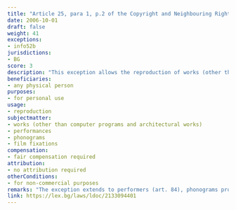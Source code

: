 ```yaml
---
title: "Article 25, para 1, p.2 of the Copyright and Neighbouring Rights Law (Член 25, ал.1, т.2 от Закона за авторското право и сродните му права)"
date: 2006-10-01 
draft: false
weight: 41
exceptions:
- info52b
jurisdictions:
- BG
score: 3
description: "This exception allows the reproduction of works (other than computer programs and architectural works) regardless of the carrier, by a physical person for personal use, unless done with commercial purposes, and against payment of fair compensation." 
beneficiaries:
- any physical person
purposes: 
- for personal use
usage:
- reproduction
subjectmatter:
- works (other than computer programs and architectural works)
- performances
- phonograms
- film fixations
compensation:
- fair compensation required
attribution: 
- no attribution required
otherConditions: 
- for non-commercial purposes
remarks: "The exception extends to performers (art. 84), phonograms producers (art. 90) and film producers (art.90v). The exception does not cover broadcasting rights (art. 93)."
link: https://lex.bg/laws/ldoc/2133094401
---
```

